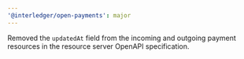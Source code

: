 ```yaml
---
'@interledger/open-payments': major
---
```


Removed the `updatedAt` field from the incoming and outgoing payment resources in the resource server OpenAPI specification.
